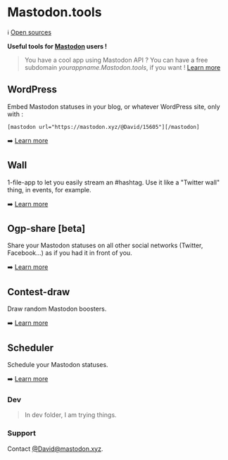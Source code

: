 # Mastodon.tools
:information_source: [Open sources](https://github.com/DavidLibeau/mastodon-tools)

**Useful tools for [Mastodon](https://github.com/tootsuite/mastodon) users !**


> You have a cool app using Mastodon API ? You can have a free subdomain *yourappname.Mastodon.tools*, if you want ! [Learn more](/dns)

## WordPress

Embed Mastodon statuses in your blog, or whatever WordPress site, only with :

```
[mastodon url="https://mastodon.xyz/@David/15605"][/mastodon]
```

:arrow_right: [Learn more](wordpress)


## Wall

1-file-app to let you easily stream an #hashtag. Use it like a "Twitter wall" thing, in events, for example.

:arrow_right: [Learn more](wall)


## Ogp-share [beta]

Share your Mastodon statuses on all other social networks (Twitter, Facebook...) as if you had it in front of you.

:arrow_right: [Learn more](ogp-share)

## Contest-draw

Draw random Mastodon boosters.

:arrow_right: [Learn more](contest-draw)

## Scheduler

Schedule your Mastodon statuses.

:arrow_right: [Learn more](scheduler)


### Dev

> In dev folder, I am trying things.


### Support

Contact [@David@mastodon.xyz](https://mastodon.xyz/@David).

